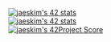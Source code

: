 [![jaeskim's 42 stats](https://badge42.herokuapp.com/api/stats/hsabir?darkmode=false&cursus=C%20Piscine)](https://github.com/JaeSeoKim/badge42)\
[![jaeskim's 42 stats](https://badge42.herokuapp.com/api/stats/hsabir?darkmode=true)](https://github.com/JaeSeoKim/badge42)\
[![jaeskim's 42Project Score](https://badge42.herokuapp.com/api/project/hsabir/Libft)](https://github.com/JaeSeoKim/badge42)
